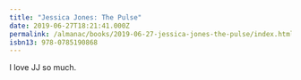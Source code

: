 ```yaml
---
title: "Jessica Jones: The Pulse"
date: 2019-06-27T18:21:41.000Z
permalink: /almanac/books/2019-06-27-jessica-jones-the-pulse/index.html
isbn13: 978-0785190868
---
```


I love JJ so much.